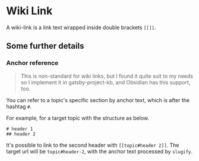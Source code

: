 # Wiki Link

A wiki-link is a link text wrapped inside double brackets `[[]]`.

## Some further details

### Anchor reference

> This is non-standard for wiki links, but I found it quite suit to my needs so I implement it in gatsby-project-kb, and Obsidian has this support, too.

You can refer to a topic's specific section by anchor text, which is after the hashtag `#`.

For example, for a target topic with the structure as below.

```
# header 1
## header 2
```

It's possible to link to the second header with `[[topic#header 2]]`. The target url will be `topic#header-2`, with the anchor text processed by `slugify`.